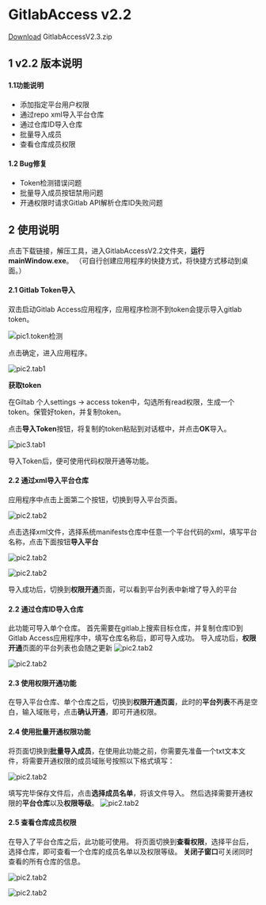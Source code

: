 # GitlabAccess v2.2
[Download](http://172.17.84.56:55555/GitlabAccess/gitlabaccess.html)
GitlabAccessV2.3.zip

## 1 v2.2 版本说明
#### 1.1功能说明
* 添加指定平台用户权限
* 通过repo xml导入平台仓库
* 通过仓库ID导入仓库
* 批量导入成员
* 查看仓库成员权限

#### 1.2 Bug修复
* Token检测错误问题
* 批量导入成员按钮禁用问题
* 开通权限时请求Gitlab API解析仓库ID失败问题


## 2 使用说明
点击下载链接，解压工具，进入GitlabAccessV2.2文件夹，**运行mainWindow.exe**。
（可自行创建应用程序的快捷方式，将快捷方式移动到桌面。）

#### 2.1 Gitlab Token导入
双击启动Gitlab Access应用程序，应用程序检测不到token会提示导入gitlab token。

![pic1.token检测](pics/tokenDetection.png)

点击确定，进入应用程序。

![pic2.tab1](pics/tab1.png)

**获取token**

在Giltab 个人settings -> access token中，勾选所有read权限，生成一个token。保管好token，并复制token。

点击**导入Token**按钮，将复制的token粘贴到对话框中，并点击**OK**导入。

![pic3.tab1](pics/importToken.png)

导入Token后，便可使用代码权限开通等功能。

#### 2.2 通过xml导入平台仓库
应用程序中点击上面第二个按钮，切换到导入平台页面。

![pic2.tab2](pics/tab2.png)

点击选择xml文件，选择系统manifests仓库中任意一个平台代码的xml，填写平台名称，点击下面按钮**导入平台**

![pic2.tab2](pics/importPlatform.png)

![pic2.tab2](pics/importPlatform2.png)

导入成功后，切换到**权限开通**页面，可以看到平台列表中新增了导入的平台


#### 2.2 通过仓库ID导入仓库
此功能可导入单个仓库。
首先需要在gitlab上搜索目标仓库，并复制仓库ID到Gitlab Access应用程序中，填写仓库名称后，即可导入成功。
导入成功后，**权限开通**页面的平台列表也会随之更新
![pic2.tab2](pics/importGit.png)

![pic2.tab2](pics/importGit2.png)

#### 2.3 使用权限开通功能

在导入平台仓库、单个仓库之后，切换到**权限开通页面**，此时的**平台列表**不再是空白，输入域账号，点击**确认开通**，即可开通权限。

#### 2.4 使用批量开通权限功能
将页面切换到**批量导入成员**，在使用此功能之前，你需要先准备一个txt文本文件，将需要开通权限的成员域账号按照以下格式填写：

![pic2.tab2](pics/batchImport.png)

填写完毕保存文件后，点击**选择成员名单**，将该文件导入。
然后选择需要开通权限的**平台仓库**以及**权限等级**。
![pic2.tab2](pics/tab3.png)

#### 2.5 查看仓库成员权限
在导入了平台仓库之后，此功能可使用。
将页面切换到**查看权限**，选择平台后，选择仓库，即可查看一个仓库的成员名单以及权限等级。
**关闭子窗口**可关闭同时查看的所有仓库的信息。

![pic2.tab2](pics/tab4.png)

![pic2.tab2](pics/viewMemberPermission.png)
 